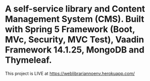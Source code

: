 # A self-service library and Content Management System (CMS). Built with Spring 5 Framework (Boot, MVc, Security, MVC Test), Vaadin Framework 14.1.25, MongoDB and Thymeleaf. 

This project is LIVE at https://weblibrariannoenv.herokuapp.com/
